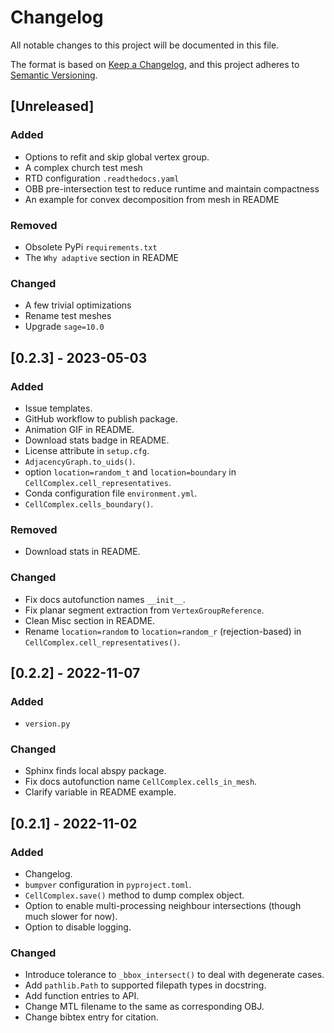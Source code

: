 # Changelog
All notable changes to this project will be documented in this file.

The format is based on [Keep a Changelog](https://keepachangelog.com/en/1.0.0/),
and this project adheres to [Semantic Versioning](https://semver.org/spec/v2.0.0.html).

## [Unreleased]
### Added
- Options to refit and skip global vertex group.
- A complex church test mesh
- RTD configuration `.readthedocs.yaml`
- OBB pre-intersection test to reduce runtime and maintain compactness
- An example for convex decomposition from mesh in README

### Removed
- Obsolete PyPi `requirements.txt`
- The `Why adaptive` section in README

### Changed
- A few trivial optimizations
- Rename test meshes
- Upgrade `sage=10.0`

## [0.2.3] - 2023-05-03
### Added
- Issue templates.
- GitHub workflow to publish package.
- Animation GIF in README.
- Download stats badge in README.
- License attribute in `setup.cfg`.
- `AdjacencyGraph.to_uids()`.
- option `location=random_t` and `location=boundary` in `CellComplex.cell_representatives`.
- Conda configuration file `environment.yml`.
- `CellComplex.cells_boundary()`.

### Removed
- Download stats in README.

### Changed
- Fix docs autofunction names `__init__`.
- Fix planar segment extraction from `VertexGroupReference`.
- Clean Misc section in README.
- Rename `location=random` to `location=random_r` (rejection-based) in `CellComplex.cell_representatives()`.

## [0.2.2] - 2022-11-07
### Added
- `version.py`

### Changed
- Sphinx finds local abspy package.
- Fix docs autofunction name `CellComplex.cells_in_mesh`.
- Clarify variable in README example.

## [0.2.1] - 2022-11-02
### Added
- Changelog.
- `bumpver` configuration in `pyproject.toml`.
- `CellComplex.save()` method to dump complex object.
- Option to enable multi-processing neighbour intersections (though much slower for now).
- Option to disable logging.

### Changed
- Introduce tolerance to `_bbox_intersect()` to deal with degenerate cases.
- Add `pathlib.Path` to supported filepath types in docstring.
- Add function entries to API.
- Change MTL filename to the same as corresponding OBJ.
- Change bibtex entry for citation.
